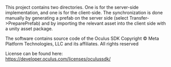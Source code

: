 This project contains two directories. One is for the server-side implementation, and one is for the client-side. The synchronization is done manually by generating a prefab on the server side (select Transfer->PreparePrefab) and by importing the relevant asset into the client side with a 
unity asset package.

The software contains source code of the Oculus SDK
Copyright © Meta Platform Technologies, LLC and its affiliates. All rights reserved

License can be found here: https://developer.oculus.com/licenses/oculussdk/
